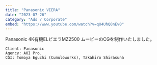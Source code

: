```yaml
---
title: "Panasonic VIERA"
date: "2023-07-26"
category: "Ads / Corporate"
embed: "https://www.youtube.com/watch?v=qU4UhQ0nEv0"
---
```



Panasonic 4K有機ELビエラMZ2500 ムービーのCGを制作いたしました。

```plaintext
Client: Panasonic
Agency: AOI Pro.
CGI: Tomoya Eguchi (Cumuloworks), Takahiro Shirasuna
```
